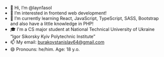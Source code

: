 - 👋 Hi, I’m @layn1asol
- 👀 I’m interested in frontend web development!
- 🌱 I’m currently learning React, JavaScript, TypeScript, SASS, Bootstrap and also have a little knowledge in PHP!
- 🎓 I'm a CS major student at National Technical University of Ukraine “Igor Sikorsky Kyiv Polytechnic Institute”
- 📫 My email: burakovstanislav64@gmail.com
- 😄 Pronouns: he/him. Age: 18 y.o.
